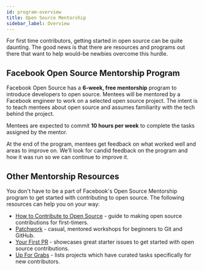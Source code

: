 ```yaml
---
id: program-overview
title: Open Source Mentorship
sidebar_label: Overview
---
```


For first time contributors, getting started in open source can be quite daunting. The good news is that there are resources and programs out there that want to help would-be newbies overcome this hurdle. 

## Facebook Open Source Mentorship Program

Facebook Open Source has a **6-week, free mentorship** program to introduce developers to open source. Mentees will be mentored by a Facebook engineer to work on a selected open source project. The intent is to teach mentees about open source and assumes familiarity with the tech behind the project.

Mentees are expected to commit **10 hours per week** to complete the tasks assigned by the mentor.

At the end of the program, mentees get feedback on what worked well and areas to improve on. We’ll look for candid feedback on the program and how it was run so we can continue to improve it.

## Other Mentorship Resources

You don't have to be a part of Facebook's Open Source Mentorship program to get started with contributing to open source. The following resources can help you on your way:

* [How to Contribute to Open Source](https://opensource.guide/how-to-contribute/) - guide to making open source contributions for first-timers.
* [Patchwork](http://patchwork.github.io/) - casual, mentored workshops for beginners to Git and GitHub.
* [Your First PR](http://yourfirstpr.github.io/) - showcases great starter issues to get started with open source contributions.
* [Up For Grabs](http://up-for-grabs.net/) - lists projects which have curated tasks specifically for new contributors.
